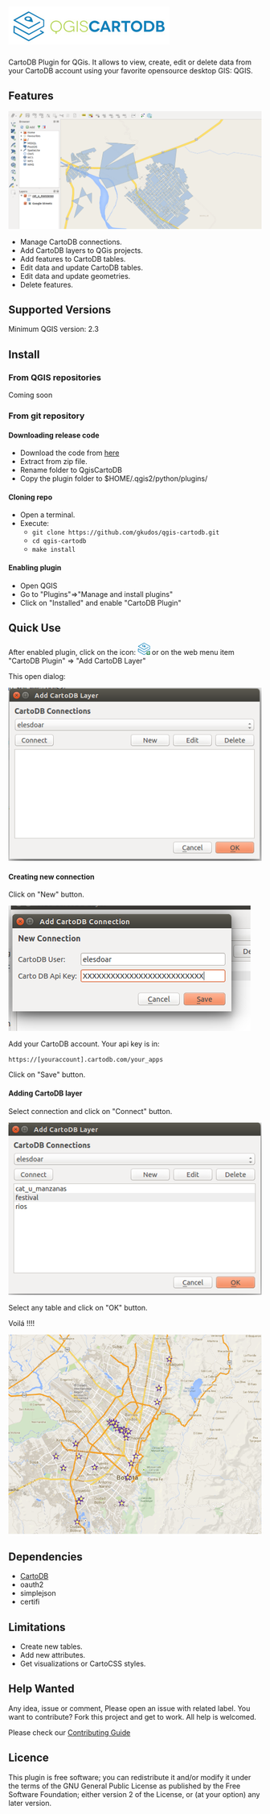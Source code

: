 ![Logo](images/logo.jpg?raw=true "QGis CartoDB")
================================================

CartoDB Plugin for QGis.  It allows to view,  create, edit or delete data from  your CartoDB account using your favorite opensource desktop GIS: QGIS.  


## Features

![QGis CartoDB](images/screenshot.png?raw=true "QGis CartoDB")

* Manage CartoDB connections.
* Add CartoDB layers to QGis projects.
* Add features to CartoDB tables.
* Edit data and update CartoDB tables.
* Edit data and update geometries.
* Delete features.

## Supported Versions

Minimum QGIS version:  2.3

## Install

### From QGIS repositories

Coming soon

### From git repository

#### Downloading release code
* Download the code from [here](https://github.com/gkudos/qgis-cartodb/releases/latest)
* Extract from zip file.
* Rename folder to QgisCartoDB
* Copy the plugin folder to $HOME/.qgis2/python/plugins/

#### Cloning repo

* Open a terminal.
* Execute:
    * `git clone https://github.com/gkudos/qgis-cartodb.git`
    * `cd qgis-cartodb`
    * `make install`

#### Enabling plugin

* Open QGIS
* Go to "Plugins"=>"Manage and install plugins"
* Click on "Installed" and enable "CartoDB Plugin"

## Quick Use

After enabled plugin, click on the icon: ![Icon](images/add.png?raw=true "Icon") or on the web menu item "CartoDB Plugin" => "Add CartoDB Layer"

This open dialog:

![Dialog 1](images/dialog1.png?raw=true "Add CartoDB Layer 1")

#### Creating new connection

Click on "New" button.

![Dialog 2](images/dialog2.png?raw=true "New Connection")

Add your CartoDB account. Your api key is in:

    https://[youraccount].cartodb.com/your_apps

Click on "Save" button.

#### Adding CartoDB layer

Select connection and click on "Connect" button.

![Dialog 3](images/dialog3.png?raw=true "Adding layer")

Select any table and click on "OK" button.

Voilá !!!!

![Voilá](images/layer.png?raw=true "Voilá !!!")

## Dependencies

* [CartoDB](https://github.com/Vizzuality/cartodb-python)
* oauth2
* simplejson
* certifi

## Limitations

* Create new tables.
* Add new attributes.
* Get visualizations or CartoCSS styles.

## Help Wanted

Any idea, issue or comment, Please open an issue with related label. You want to contribute? Fork this project and get to work. All help is welcomed.

Please check our [Contributing Guide](CONTRIBUTING.md)

## Licence

This plugin is free software; you can redistribute it and/or modify it under the terms of the GNU General Public License as published by the Free Software Foundation; either version 2 of the License, or (at your option) any later version.
